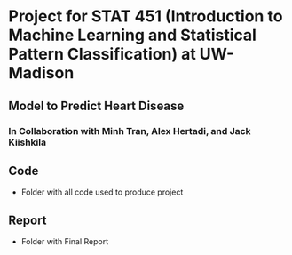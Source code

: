 # Project for STAT 451 (Introduction to Machine Learning and Statistical Pattern Classification) at UW-Madison
## Model to Predict Heart Disease
### In Collaboration with Minh Tran, Alex Hertadi, and Jack Kiishkila
## Code
- Folder with all code used to produce project
## Report
- Folder with Final Report 
